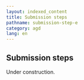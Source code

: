 ```yaml
---
layout: indexed_content
title: Submission steps
pathname: submission-step-e
category: agd
lang: en
---
```


## Submission steps

Under construction.